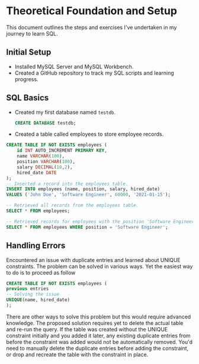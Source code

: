 # Theoretical Foundation and Setup

This document outlines the steps and exercises I've undertaken in my journey to learn SQL.

## Initial Setup

- Installed MySQL Server and MySQL Workbench.
- Created a GitHub repository to track my SQL scripts and learning progress.

## SQL Basics

- Created my first database named `testdb`.
  
  ```sql
  CREATE DATABASE testdb;
  ```
- Created a table called employees to store employee records.

```sql
CREATE TABLE IF NOT EXISTS employees (
    id INT AUTO_INCREMENT PRIMARY KEY, 
    name VARCHAR(100),
    position VARCHAR(100),
    salary DECIMAL(10,2),
    hired_date DATE
);
-- Inserted a record into the employees table.
INSERT INTO employees (name, position, salary, hired_date)
VALUES ('John Doe', 'Software Engineer', 60000, '2021-01-15');

-- Retrieved all records from the employees table.
SELECT * FROM employees;

-- Retrieved records for employees with the position 'Software Engineer'.
SELECT * FROM employees WHERE position = 'Software Engineer';

```
## Handling Errors
Encountered an issue with duplicate entries and learned about UNIQUE constraints.
The problem can be solved in various ways. Yet the easiest way to do is to proceed as follow

```sql
CREATE TABLE IF NOT EXISTS employees (
previous entries
-- Solving the issue
UNIQUE(name, hired_date)
);
```
There are other ways to solve this problem but this would require advanced knowledge. The proposed solution requires yet to delete the actual table and re-run the query. If the table was created without the UNIQUE constraint initially and you added it later, any existing duplicate entries from before the constraint was added would not be automatically removed. You'd need to manually delete the duplicate entries before adding the constraint, or drop and recreate the table with the constraint in place.


